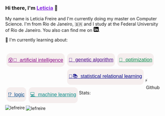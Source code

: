 ### Hi there, I'm <a href="http://lattes.cnpq.br/8858066791121572" style="color:#8629E2">Leticia</a> 👋

My name is Leticia Freire and I'm currently doing my master on Computer Science. I'm from Rio de Janeiro, <span>&#x1f1e7;&#x1f1f7;</span> and I study at the Federal University of Rio de Janeiro. You also can find me on [![LinkedIn][1.1]][1].


<summary> 🔭 I'm currently learning about: </summary>
<br/>

<button style="background-color:#F5EEEE ; border:none;border-radius: 12px; cursor: pointer; padding: 12px 5px;font-size: 16px;margin: 4px 4px;text-align: center;float:left;"><a href="http://google.com/search?q=artificial+intelligence" style="color:#8A0886;">😵🔮 &nbsp;artificial intelligence</a></button>

<button style="background-color:#F5EEEE ; border:none;border-radius: 12px; cursor: pointer; padding: 12px 5px;font-size: 16px;margin: 4px 4px;text-align: center;float:left;"><a href="http://google.com/search?q=genetic+algorithm" style="color:#4B088A;">🧬 &nbsp;genetic algorithm</a></button>

<button style="background-color:#F5EEEE ; border:none;border-radius: 12px; cursor: pointer; padding: 12px 5px;font-size: 16px;margin: 4px 4px;text-align: center;float:left;"><a href="http://google.com/search?q=statistical+relational+learning" style="color:#08088A;">🌳📚 &nbsp;statistical relational learning</a></button>

<button style="background-color:#F5EEEE ; border:none;border-radius: 12px; cursor: pointer; padding: 12px 5px;font-size: 16px;margin: 4px 4px;text-align: center;float:left;"><a href="http://google.com/search?q=logic+computer+science" style="color:#084B8A;">⁉️&nbsp; logic</a></button>

<button style="background:#F5EEEE ; border:none;border-radius: 12px; cursor: pointer; padding: 12px 5px;font-size: 16px;margin: 4px 4px;text-align: center;float:left;"><a href="http://google.com/search?q=machine+learning" style="color:#088A85;">💻 &nbsp;machine learning</a></button>

<button style="background-color:#F5EEEE ; border:none;border-radius: 12px; cursor: pointer; padding: 12px 5px;font-size: 16px;margin: 4px 4px;text-align: center;"><a href="http://google.com/search?q=optimization" style="color:#088A4B;">🚀 &nbsp;optimization</a></button>

<br/>
<summary> ⚡ &nbsp;Github Stats: </summary>
<br/>
<p><img align="left" src="https://github-readme-stats.vercel.app/api/top-langs?username=lefreire&show_icons=true&locale=en&layout=compact&theme=radical" alt="lefreire" /></p>

<p>&nbsp;<img align="center" src="https://github-readme-stats.vercel.app/api?username=lefreire&show_icons=true&locale=en&theme=radical&count_private=true" alt="lefreire" /></p>
</details>



[1.1]:https://raw.githubusercontent.com/lefreire/lefreire/master/linkedin-3-16.png (linkedin icon)

[1]: https://www.linkedin.com/in/leticia-freire-a34a90135/
